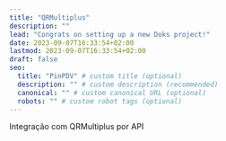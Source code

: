 ```yaml
---
title: "QRMultiplus"
description: ""
lead: "Congrats on setting up a new Doks project!"
date: 2023-09-07T16:33:54+02:00
lastmod: 2023-09-07T16:33:54+02:00
draft: false
seo:
  title: "PinPDV" # custom title (optional)
  description: "" # custom description (recommended)
  canonical: "" # custom canonical URL (optional)
  robots: "" # custom robot tags (optional)
---
```

Integração com QRMultiplus por API
